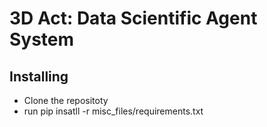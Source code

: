 # 3D Act: Data Scientific Agent System


## Installing
* Clone the repositoty
* run pip insatll -r misc_files/requirements.txt

